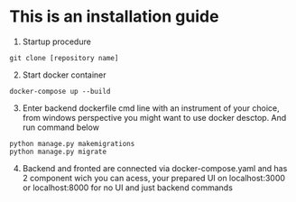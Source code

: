 # This is an installation guide
1) Startup procedure
~~~ shell
git clone [repository name]
~~~
2) Start docker container
~~~ shell
docker-compose up --build
~~~
3) Enter backend dockerfile cmd line with an instrument of your choice, from windows perspective you might want to use docker desctop. And run command below
~~~ shell
python manage.py makemigrations
python manage.py migrate
~~~
4) Backend and fronted are connected via docker-compose.yaml and has 2 component wich you can acess, your prepared UI on localhost:3000 or localhost:8000 for no UI and just backend commands